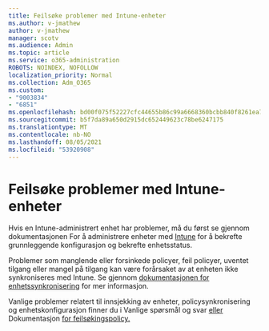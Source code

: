 ```yaml
---
title: Feilsøke problemer med Intune-enheter
ms.author: v-jmathew
author: v-jmathew
manager: scotv
ms.audience: Admin
ms.topic: article
ms.service: o365-administration
ROBOTS: NOINDEX, NOFOLLOW
localization_priority: Normal
ms.collection: Adm_O365
ms.custom:
- "9003834"
- "6851"
ms.openlocfilehash: bd00f075f52227cfc44655b86c99a6668360bcbb840f8261ea777a78c21a2494
ms.sourcegitcommit: b5f7da89a650d2915dc652449623c78be6247175
ms.translationtype: MT
ms.contentlocale: nb-NO
ms.lasthandoff: 08/05/2021
ms.locfileid: "53920908"
---
```

# <a name="troubleshooting-problems-with-intune-devices"></a>Feilsøke problemer med Intune-enheter

Hvis en Intune-administrert enhet har problemer, må du først se gjennom dokumentasjonen For å administrere enheter med [Intune](https://docs.microsoft.com/mem/intune/protect/endpoint-security-manage-devices) for å bekrefte grunnleggende konfigurasjon og bekrefte enhetsstatus.

Problemer som manglende eller forsinkede policyer, feil policyer, uventet tilgang eller mangel på tilgang kan være forårsaket av at enheten ikke synkroniseres med Intune. Se gjennom [dokumentasjonen for enhetssynkronisering](https://docs.microsoft.com/mem/intune/remote-actions/device-sync) for mer informasjon.

Vanlige problemer relatert til innsjekking av enheter, policysynkronisering og enhetskonfigurasjon finner du i Vanlige spørsmål og svar [eller](https://docs.microsoft.com/mem/intune/configuration/device-profile-troubleshoot) Dokumentasjon [for feilsøkingspolicy.](https://docs.microsoft.com/mem/intune/configuration/troubleshoot-policies-in-microsoft-intune)
